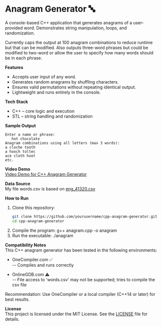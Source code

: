# Anagram Generator 🔤  
A console-based C++ application that generates anagrams of a user-provided word. Demonstrates string manipulation, loops, and randomization.  
  
Currently caps the output at 100 anagram combinations to reduce runtime but that can be modified. Also outputs three-word phrases but could be modified to two-word or allow the user to specify how many words should be in each phrase.  
  
**Features**  
* Accepts user input of any word.  
* Generates random anagrams by shuffling characters.  
* Ensures valid permutations without repeating identical output.  
* Lightweight and runs entirely in the console.  
  

**Tech Stack**  
* C++ – core logic and execution  
* STL – string handling and randomization  
  

**Sample Output**
```
Enter a name or phrase:
   hot chocolate
Anagram combinations using all letters (max 3 words):
a cloche tooth
a hooch toltec
ace cloth hoot
etc. 
```

**Video Demo**  
[Video Demo for C++ Anagram Generator](https://youtu.be/DWqceeH8hds)  

  
**Data Source**  
My file words.csv is based on [eng_41320.csv](https://gist.github.com/diplodata/be26123b3f45a7ffab36426da2d2ee1f) 


**How to Run**  
1. Clone this repository:  
   ```bash
   git clone https://github.com/yourusername/cpp-anagram-generator.git
   cd cpp-anagram-generator
2. Compile the program:
   g++ anagram.cpp -o anagram
3. Run the executable:
   ./anagram
  

**Compatibility Notes**  
This C++ anagram generator has been tested in the following environments:  
  
* OneCompiler.com ✅  
-- Compiles and runs correctly  
  
* OnlineGDB.com ⚠️  
-- File access to 'words.csv' may not be supported; tries to compile the csv file  
  
Recommendation: Use OneCompiler or a local compiler (C++14 or later) for best results.  

**License**  
This project is licensed under the MIT License. See the [LICENSE](LICENSE) file for details.  
